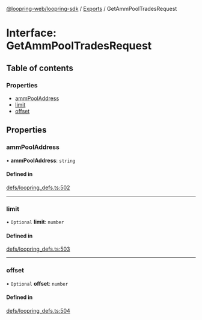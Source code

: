 [@loopring-web/loopring-sdk](../README.md) / [Exports](../modules.md) / GetAmmPoolTradesRequest

# Interface: GetAmmPoolTradesRequest

## Table of contents

### Properties

- [ammPoolAddress](GetAmmPoolTradesRequest.md#ammpooladdress)
- [limit](GetAmmPoolTradesRequest.md#limit)
- [offset](GetAmmPoolTradesRequest.md#offset)

## Properties

### ammPoolAddress

• **ammPoolAddress**: `string`

#### Defined in

[defs/loopring_defs.ts:502](https://github.com/Loopring/loopring_sdk/blob/edf273a/src/defs/loopring_defs.ts#L502)

___

### limit

• `Optional` **limit**: `number`

#### Defined in

[defs/loopring_defs.ts:503](https://github.com/Loopring/loopring_sdk/blob/edf273a/src/defs/loopring_defs.ts#L503)

___

### offset

• `Optional` **offset**: `number`

#### Defined in

[defs/loopring_defs.ts:504](https://github.com/Loopring/loopring_sdk/blob/edf273a/src/defs/loopring_defs.ts#L504)
